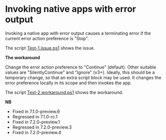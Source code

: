 # Invoking native apps with error output

Invoking a native app with error output causes a terminating error if the
current error action preference is "Stop".

The script [Test-1.issue.ps1](Test-1.issue.ps1) shows the issue.

**The workaround**

Change the error action preference to "Continue" (default). Other suitable
values are "SilentlyContinue" and "Ignore" (v3+). Ideally, this should be a
temporary change, so that an extra script block may be used. It changes the
error preference locally in its scope and then invokes the app.

The script [Test-2.workaround.ps1](Test-2.workaround.ps1) shows the workaround.

**NB**

- Fixed in 7.1.0-preview.6
- Regressed in 7.1.0-rc.1
- Fixed in 7.2.0-preview.1
- Regressed in 7.2.0-preview.3
- Fixed in 7.2.0-preview.4

